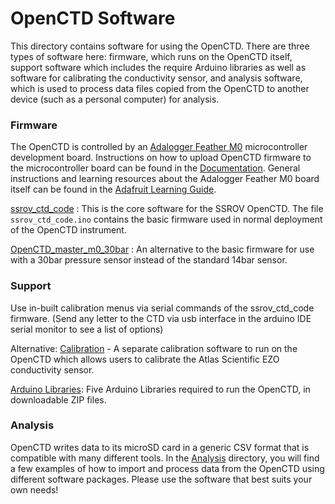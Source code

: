# OpenCTD Software

This directory contains software for using the OpenCTD. There are three types of
software here: firmware, which runs on the OpenCTD itself, support software which includes the require Arduino libraries as well as software for calibrating the conductivity sensor, and analysis
software, which is used to process data files copied from the OpenCTD to
another device (such as a personal computer) for analysis.

### Firmware

The OpenCTD is controlled by an [Adalogger Feather
M0](https://www.adafruit.com/product/2796) microcontroller development board.
Instructions on how to upload OpenCTD firmware to the microcontroller board can
be found in the [Documentation](https://github.com/OceanographyforEveryone/OpenCTD/tree/main/Documentation/Manual). General instructions and
learning resources about the Adalogger Feather M0 board itself can be found in
the [Adafruit Learning
Guide](https://learn.adafruit.com/adafruit-feather-m0-adalogger/).

[ssrov_ctd_code]() : This is the core software
for the SSROV OpenCTD. The file `ssrov_ctd_code.ino` contains the basic firmware
used in normal deployment of the OpenCTD instrument.

[OpenCTD_master_m0_30bar](https://github.com/OceanographyforEveryone/OpenCTD/tree/main/Software/Firmware/OpenCTD_m0_30Bar) : An alternative
to the basic firmware for use with a 30bar pressure sensor instead of the
standard 14bar sensor.

### Support


Use in-built calibration menus via serial commands of the ssrov_ctd_code firmware. (Send any letter to the CTD via usb interface in the arduino IDE serial monitor to see a list of options)

Alternative:  [Calibration](https://github.com/OceanographyforEveryone/OpenCTD/blob/main/Software/Support/Serial_for_EC_Calibration_m0.ino) - A separate calibration software to run on the OpenCTD which allows users to calibrate the Atlas Scientific EZO conductivity sensor.

[Arduino Libraries](https://github.com/OceanographyforEveryone/OpenCTD/tree/main/Software/Support/Arduino%20Libraries): Five Arduino Libraries required to run the OpenCTD, in downloadable ZIP files. 

### Analysis

OpenCTD writes data
to its microSD card in a generic CSV format that is compatible with many
different tools. In the [Analysis](https://github.com/OceanographyforEveryone/OpenCTD/tree/main/Software/Analysis) directory, you will find a few
examples of how to import and process data from the OpenCTD using different
software packages. Please use the software that best suits your own needs!
